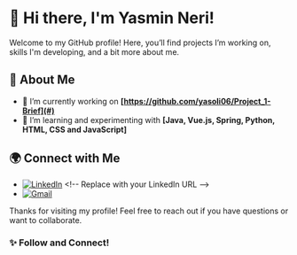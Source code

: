 # 👋 Hi there, I'm Yasmin Neri!

Welcome to my GitHub profile! Here, you’ll find projects I’m working on, skills I'm developing, and a bit more about me.


## 🚀 About Me

- 🔭 I’m currently working on **[https://github.com/yasoli06/Project_1-Brief](#)** <!-- Replace # with the link to your project if available -->
- 🌱 I’m learning and experimenting with **[Java, Vue.js, Spring, Python, HTML, CSS and JavaScript]**


## 🌍 Connect with Me

- [![LinkedIn](https://img.shields.io/badge/LinkedIn-0A66C2?style=for-the-badge&logo=linkedin&logoColor=white)]([https://www.linkedin.com/in/yourprofile](https://www.linkedin.com/in/yasmin-fullstack/)) <!-- Replace with your LinkedIn URL -->
- [![Gmail](https://img.shields.io/badge/Gmail-D14836?style=for-the-badge&logo=gmail&logoColor=white)](mailto:yasmiineri@gmail.com)


Thanks for visiting my profile! Feel free to reach out if you have questions or want to collaborate.

### ✨ Follow and Connect!
